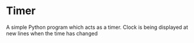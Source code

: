 # Timer

A simple Python program which acts as a timer. Clock is being displayed at new lines when the time has changed
